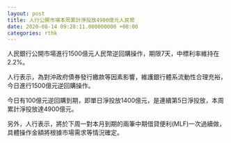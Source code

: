 ```yaml
---
layout: post
title: 人行公開市場本周累計淨投放4900億元人民幣
date: 2020-08-14 09:28:11.000000000 +08:00
categories: rthk
---
```


人民銀行公開市場進行1500億元人民幣逆回購操作，期限7天，中標利率維持在2.2%。

人行表示，為對沖政府債券發行繳款等因素影響，維護銀行體系流動性合理充裕，今日進行1500億元逆回購操作。

今日有100億元逆回購到期，即單日淨投放1400億元，是連續第5日淨投放，本周累計淨投放達4900億元。

另外，人行表示，將於下周一對本月到期的兩筆中期借貸便利(MLF)一次過續做，具體操作金額將根據市場需求等情況確定。
